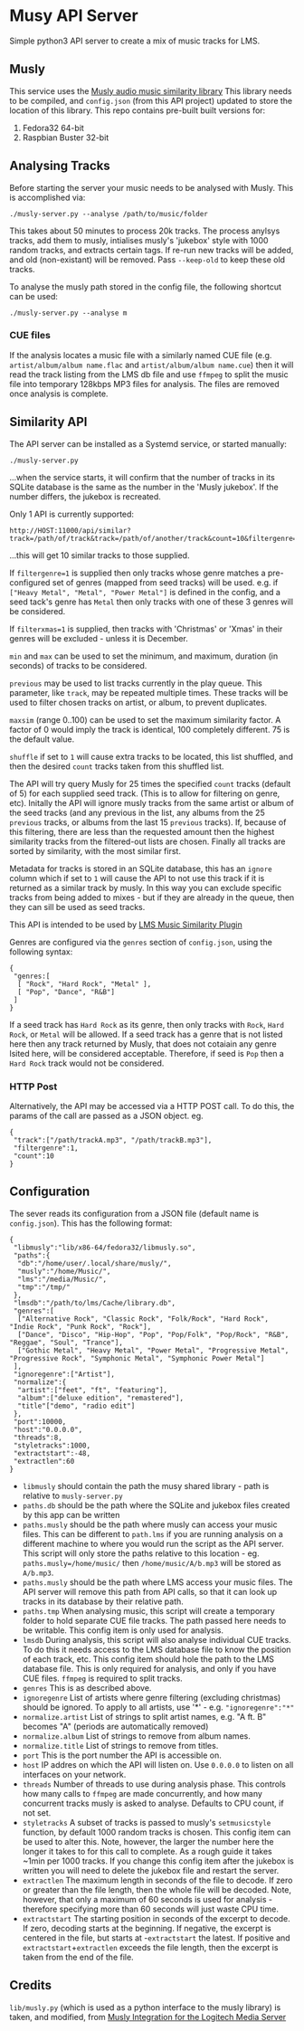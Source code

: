 # Musy API Server

Simple python3 API server to create a mix of music tracks for LMS.

## Musly

This service uses the [Musly audio music similarity library](https://github.com/dominikschnitzer/musly)
This library needs to be compiled, and `config.json` (from this API project)
updated to store the location of this library. This repo contains pre-built
built versions for:

1. Fedora32 64-bit
2. Raspbian Buster 32-bit

## Analysing Tracks

Before starting the server your music needs to be analysed with Musly. This is
accomplished via:

```
./musly-server.py --analyse /path/to/music/folder
```

This takes about 50 minutes to process 20k tracks. The process anylsys tracks,
add them to musly, intialises musly's 'jukebox' style with 1000 random tracks,
and extracts certain tags. If re-run new tracks will be added, and old
(non-existant) will be removed. Pass `--keep-old` to keep these old tracks.

To analyse the musly path stored in the config file, the following shortcut can
be used:

```
./musly-server.py --analyse m
```

### CUE files

If the analysis locates a music file with a similarly named CUE file (e.g.
`artist/album/album name.flac` and `artist/album/album name.cue`) then it will
read the track listing from the LMS db file and use `ffmpeg` to split the
music file into temporary 128kbps MP3 files for analysis. The files are removed
once analysis is complete.

## Similarity API 

The API server can be installed as a Systemd service, or started manually:

```
./musly-server.py
```

...when the service starts, it will confirm that the number of tracks in its
SQLite database is the same as the number in the 'Musly jukebox'. If the
number differs, the jukebox is recreated.

Only 1 API is currently supported:

```
http://HOST:11000/api/similar?track=/path/of/track&track=/path/of/another/track&count=10&filtergenre=1&min=30&max=600&filterxmas=1
```
...this will get 10 similar tracks to those supplied.

If `filtergenre=1` is supplied then only tracks whose genre matches a
pre-configured set of genres (mapped from seed tracks) will be used. e.g. if
`["Heavy Metal", "Metal", "Power Metal"]` is defined in the config, and a seed
tack's genre has `Metal` then only tracks with one of these 3 genres will be
considered.

If `filterxmas=1` is supplied, then tracks with 'Christmas' or 'Xmas' in their
genres will be excluded - unless it is December.

`min` and `max` can be used to set the minimum, and maximum, duration (in
seconds) of tracks to be considered.

`previous` may be used to list tracks currently in the play queue. This
parameter, like `track`, may be repeated multiple times. These tracks will be
used to filter chosen tracks on artist, or album, to prevent duplicates.

`maxsim` (range 0..100) can be used to set the maximum similarity factor. A
factor of 0 would imply the track is identical, 100 completely different. 75 is
the default value.

`shuffle` if set to `1` will cause extra tracks to be located, this list
shuffled, and then the desired `count` tracks taken from this shuffled list.

The API will try query Musly for 25 times the specified `count` tracks (default
of 5) for each supplied seed track. (This is to allow for filtering on genre,
etc). Initally the API will ignore musly tracks from the same artist or album of
the seed tracks (and any previous in the list, any albums from the 25
`previous` tracks, or albums from the last 15 `previous` tracks). If, because of
this filtering, there are less than the requested amount then the highest
similarity tracks from the filtered-out lists are chosen. Finally all tracks are
sorted by similarity, with the most similar first.

Metadata for tracks is stored in an SQLite database, this has an `ignore` column
which if set to `1` will cause the API to not use this track if it is returned
as a similar track by musly. In this way you can exclude specific tracks from
being added to mixes - but if they are already in the queue, then they can sill
be used as seed tracks.

This API is intended to be used by [LMS Music Similarity Plugin](https://github.com/CDrummond/lms-musicsimilarity)

Genres are configured via the `genres` section of `config.json`, using the
following syntax:

```
{
 "genres:[
  [ "Rock", "Hard Rock", "Metal" ],
  [ "Pop", "Dance", "R&B"]
 ]
}
```

If a seed track has `Hard Rock` as its genre, then only tracks with `Rock`,
`Hard Rock`, or `Metal` will be allowed. If a seed track has a genre that is not
listed here then any track returned by Musly, that does not cotaiain any genre
lsited here, will be considered acceptable. Therefore, if seed is `Pop` then
a `Hard Rock` track would not be considered.

### HTTP Post

Alternatively, the API may be accessed via a HTTP POST call. To do this, the
params of the call are passed as a JSON object. eg.

```
{
 "track":["/path/trackA.mp3", "/path/trackB.mp3"],
 "filtergenre":1,
 "count":10
}
```

## Configuration

The sever reads its configuration from a JSON file (default name is `config.json`).
This has the following format:

```
{
 "libmusly":"lib/x86-64/fedora32/libmusly.so",
 "paths":{
  "db":"/home/user/.local/share/musly/",
  "musly":"/home/Music/",
  "lms":"/media/Music/",
  "tmp":"/tmp/"
 },
 "lmsdb":"/path/to/lms/Cache/library.db",
 "genres":[
  ["Alternative Rock", "Classic Rock", "Folk/Rock", "Hard Rock", "Indie Rock", "Punk Rock", "Rock"],
  ["Dance", "Disco", "Hip-Hop", "Pop", "Pop/Folk", "Pop/Rock", "R&B", "Reggae", "Soul", "Trance"],
  ["Gothic Metal", "Heavy Metal", "Power Metal", "Progressive Metal", "Progressive Rock", "Symphonic Metal", "Symphonic Power Metal"]
 ],
 "ignoregenre":["Artist"],
 "normalize":{
  "artist":["feet", "ft", "featuring"],
  "album":["deluxe edition", "remastered"],
  "title"["demo", "radio edit"]
 },
 "port":10000,
 "host":"0.0.0.0",
 "threads":8,
 "styletracks":1000,
 "extractstart":-48,
 "extractlen":60
}
```

* `libmusly` should contain the path the musy shared library - path is relative
to `musly-server.py`
* `paths.db` should be the path where the SQLite and jukebox files created by
this app can be written
* `paths.musly` should be the path where musly can access your music files. This
can be different to `path.lms` if you are running analysis on a different
machine to where you would run the script as the API server. This script will
only store the paths relative to this location - eg. `paths.musly=/home/music/`
then `/home/music/A/b.mp3` will be stored as `A/b.mp3`.
* `paths.musly` should be the path where LMS access your music files. The API
server will remove this path from API calls, so that it can look up tracks in
its database by their relative path.
* `paths.tmp` When analysing music, this script will create a temporary folder
to hold separate CUE file tracks. The path passed here needs to be writable.
This config item is only used for analysis.
* `lmsdb` During analysis, this script will also analyse individual CUE tracks.
To do this it needs access to the LMS database file to know the position of each
track, etc. This config item should hole the path to the LMS database file. This
is only required for analysis, and only if you have CUE files. `ffmpeg` is
required to split tracks.
* `genres` This is as described above.
* `ignoregenre` List of artists where genre filtering (excluding christmas)
should be ignored. To apply to all artists, use '*' - e.g. `"ignoregenre":"*"`
* `normalize.artist` List of strings to split artist names, e.g. "A ft. B"
becomes "A" (periods are automatically removed)
* `normalize.album` List of strings to remove from album names.
* `normalize.title` List of strings to remove from titles.
* `port` This is the port number the API is accessible on.
* `host` IP addres on which the API will listen on. Use `0.0.0.0` to listen on
all interfaces on your network.
* `threads` Number of threads to use during analysis phase. This controls how
many calls to `ffmpeg` are made concurrently, and how many concurrent tracks
musly is asked to analyse. Defaults to CPU count, if not set.
* `styletracks` A  subset of tracks is passed to musly's `setmusicstyle`
function, by default 1000 random tracks is chosen. This config item can be used
to alter this. Note, however, the larger the number here the longer it takes to
for this call to complete. As a rough guide it takes ~1min per 1000 tracks.
If you change this config item after the jukebox is written you will need to
delete the jukebox file and restart the server.
* `extractlen` The maximum length in seconds of the file to decode. If zero
or greater than the file length, then the whole file will be decoded. Note,
however, that only a maximum of 60 seconds is used for analysis - therefore
specifying more than 60 seconds will just waste CPU time.
* `extractstart` The starting position in seconds of the excerpt to decode. If
zero, decoding starts at the beginning. If negative, the excerpt is centered in
the file, but starts at -`extractstart` the latest. If positive and
`extractstart`+`extractlen` exceeds the file length, then the excerpt is taken
from the end of the file.


## Credits

`lib/musly.py` (which is used as a python interface to the musly library) is
taken, and modified, from [Musly Integration for the Logitech Media Server](https://www.nexus0.net/pub/sw/lmsmusly)
